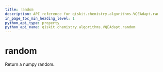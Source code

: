```yaml
---
title: random
description: API reference for qiskit.chemistry.algorithms.VQEAdapt.random
in_page_toc_min_heading_level: 1
python_api_type: property
python_api_name: qiskit.chemistry.algorithms.VQEAdapt.random
---
```


# random

Return a numpy random.

